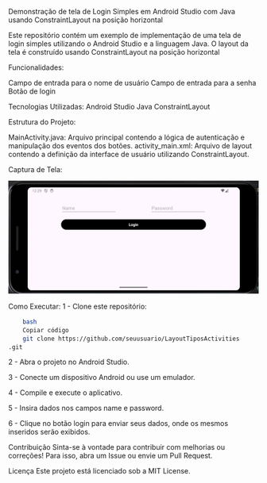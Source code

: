 Demonstração de tela de Login Simples em Android Studio com Java usando ConstraintLayout na posição horizontal

Este repositório contém um exemplo de implementação de uma tela de login simples utilizando o Android Studio e a linguagem Java. O layout da tela é construído usando ConstraintLayout na posição horizontal

Funcionalidades:

Campo de entrada para o nome de usuário
Campo de entrada para a senha
Botão de login

Tecnologias Utilizadas:
Android Studio
Java
ConstraintLayout

Estrutura do Projeto:

MainActivity.java: Arquivo principal contendo a lógica de autenticação e manipulação dos eventos dos botões.
activity_main.xml: Arquivo de layout contendo a definição da interface de usuário utilizando ConstraintLayout.

Captura de Tela:

![img01](https://github.com/Paula-Thamyres/LayoutsTipos/blob/master/Tela01.png)

Como Executar:
1 - Clone este repositório: 

```sh
    bash
    Copiar código
    git clone https://github.com/seuusuario/LayoutTiposActivities
.git
 ```

2 - Abra o projeto no Android Studio.

3 - Conecte um dispositivo Android ou use um emulador.

4 - Compile e execute o aplicativo.

5 - Insira dados nos campos name e password.

6 - Clique no botão login para enviar seus dados, onde os mesmos inseridos serão exibidos.

  
Contribuição
Sinta-se à vontade para contribuir com melhorias ou correções! Para isso, abra um Issue ou envie um Pull Request.

Licença
Este projeto está licenciado sob a MIT License.


